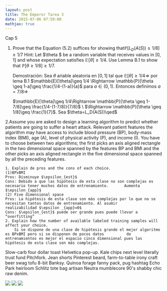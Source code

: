 ```yaml
---
layout: post
title: The Emperor Tarea 3
date: 2015-07-06 07:59:00
mathjax: true
---
```

Cap 5
1. Prove that the Equation (5.2) suffices for showing that$\mathbb{P}[L_D(A(S))\geq 1/8]\geq 1/7$ Hint: Let $\theta $ be a random variable that receives values in $[0,1]$ and whose expectation satisfies $\mathbb{E}[\theta]\geq 1/4$. Use Lemma B.1 to show that $\mathbb{P}[\theta \geq 1/8]\geq 1/7$. 

	Demostración: Sea $\theta$ ariable aleatoria en $[0,1]$ tal que $\mathbb{E}[\theta]\geq 1/4 \Rightarrow$ por lema B.1 
 	$\mathbb{E}[\theta]\geq 1/4 \Rightarrow \mathbb{P}[\theta \geq 1-a]\geq \frac{1/4-(1-a)}{a}$ para $a\in (0,1)$. 	Entonces definimos $a=7/8 \Rightarrow$ 
	
	$\mathbb{E}[\theta]\geq 1/4\Rightarrow \mathbb{P}[\theta \geq 1-7/8]\geq \frac{1/4-(1-7/8)}{7/8}$ \\
		$\Rightarrow \mathbb{P}[\theta \geq 1/8]\geq \frac{1}{7}$. Sea $\theta=L_D(A(S))\qed$


2.Assume you are asked to design a learning algorithm to predict whether patients are going to suffer a heart attack. Relevant patient features the algorithm may have access to include blood pressure (BP), body-mass index (BMI), age (A), level of physical activity (P), and income (I). 
You have to choose between two algorithms; the first picks an axis aligned rectangle in the two dimensional space spanned by the features BP and BMI and the other picks an axis aligned rectangle in the five dimensional space spanned by all the preceding features.

	1. Explain de pros and the cons of each choice.
	(1)BPxBMI
	Pros: Disminuye $\epsilon_{est}$
	Cons: Debido a que las hipótesis de esta clase no son complejas es necesario tener muchos datos de entrenamiento. 		Aumenta $\epsilon_{app}$
	(2) Five dimensional space
	Pros: La hipótesis de esta clase son más complejas por lo que no se necesitan tantos datos de entrenamiento. Al asumir 			realizabilidad $\epsilon _{app}=0$
	Cons: $\epsilon_{est}$ puede ser grande pues puede llevar a “overfitting”
	2. Explain how the number of available labeled training samples will affect your choice. 
		Si se dispone de una clase de hipótesis grande el mejor algoritmo es BPxBMI pero si se disponen de pocos datos 			de entrenamientos es mejor el espacio cinco dimensional pues las hipótesis de esta clase son más complejas. 

	


Slow-carb four dollar toast Helvetica pop-up. Kale chips next level literally trust fund Pitchfork. Jean shorts Pinterest beard, farm-to-table irony craft beer swag tofu 8-bit Banksy. Quinoa forage fanny pack, pug hashtag Echo Park heirloom Schlitz tote bag artisan Neutra mumblecore 90's shabby chic raw denim.


<div class="img_row">
	<img class="col one" src="/img/11.jpg">
	<img class="col one" src="/img/12.jpg">
	<img class="col one" src="/img/7.jpg">
</div>


